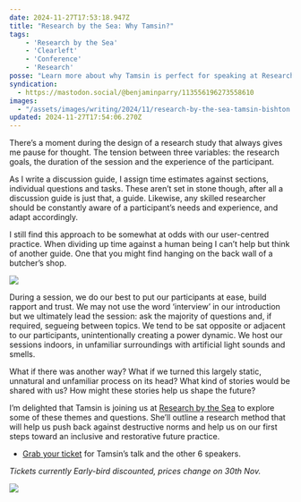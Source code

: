 ```yaml
---
date: 2024-11-27T17:53:18.947Z
title: "Research by the Sea: Why Tamsin?"
tags:
    - 'Research by the Sea'
    - 'Clearleft'
    - 'Conference'
    - 'Research'
posse: "Learn more about why Tamsin is perfect for speaking at Research by the Sea."
syndication:
  - https://mastodon.social/@benjaminparry/113556196273558610
images:
  - "/assets/images/writing/2024/11/research-by-the-sea-tamsin-bishton.jpg"
updated: 2024-11-27T17:54:06.270Z
---
```


There’s a moment during the design of a research study that always gives me pause for thought. The tension between three variables: the research goals, the duration of the session and the experience of the participant.

As I write a discussion guide, I assign time estimates against sections, individual questions and tasks. These aren’t set in stone though, after all a discussion guide is just that, a guide. Likewise, any skilled researcher should be constantly aware of a participant’s needs and experience, and adapt accordingly.

I still find this approach to be somewhat at odds with our user-centred practice. When dividing up time against a human being I can’t help but think of another guide. One that you might find hanging on the back wall of a butcher’s shop.

![](/assets/images/writing/2024/11/research-goals-time-participant.jpg)

During a session, we do our best to put our participants at ease, build rapport and trust. We may not use the word ‘interview’ in our introduction but we ultimately lead the session: ask the majority of questions and, if required, segueing between topics. We tend to be sat opposite or adjacent to our participants, unintentionally creating a power dynamic. We host our sessions indoors, in unfamiliar surroundings with artificial light sounds and smells.

What if there was another way? What if we turned this largely static, unnatural and unfamiliar process on its head? What kind of stories would be shared with us? How might these stories help us shape the future?

I’m delighted that Tamsin is joining us at [Research by the Sea](https://researchbythesea.com/tamsin-bishton) to explore some of these themes and questions. She’ll outline a research method that will help us push back against destructive norms and help us on our first steps toward an inclusive and restorative future practice.

- [Grab your ticket](https://ti.to/clearleft/researchbythesea2025) for Tamsin’s talk and the other 6 speakers.

*Tickets currently Early-bird discounted, prices change on 30th Nov.*


![](/assets/images/writing/2024/11/research-by-the-sea-tamsin-bishton.jpg)


